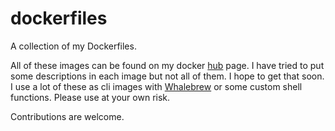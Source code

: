# dockerfiles

A collection of my Dockerfiles.

All of these images can be found on my docker
[hub](https://hub.docker.com/u/marcusmyers/) page.  I have tried to put
some descriptions in each image but not all of them. I hope to get that
soon. I use a lot of these as cli images with
[Whalebrew](https://github.com/bfirsh/whalebrew) or some custom shell
functions. Please use at your own risk.

Contributions are welcome.
